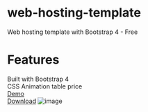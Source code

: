 # web-hosting-template
Web hosting template with Bootstrap 4 - Free

# Features
Built with Bootstrap 4<br />
CSS Animation table price<br />
<a href="https://demo.kickbootstrap.com/hosting-pro">Demo</a><br />
<a href="https://kickbootstrap.com/web-hosting-pro-template">Download</a>
![image](https://user-images.githubusercontent.com/38230414/164909821-6fb2088c-b231-456e-86b9-16cf06f10ba5.png)
